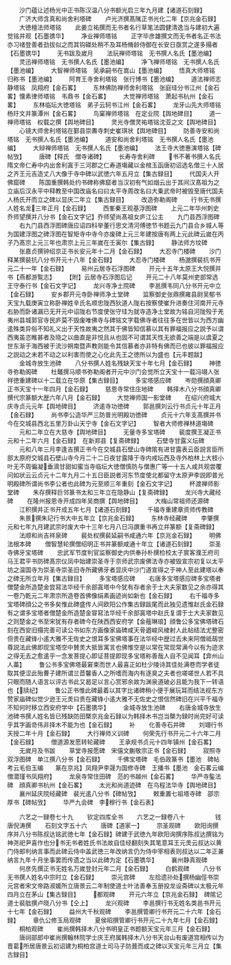 <!-- { "loadSidebar": true } -->
　　沙门蕴让述杨光中正书陈汉温八分书额光启三年九月建【诸道石刻録】
　　广济大师含真和尚舍利塔碑
　　卢光济撰髙隲正书光化二年【京兆金石録】
　　大徳檀法师塔铭
　　此姜立祐撰而无书者名行草笔法圆健清逸当与建初大遍觉铭并观【石墨镌华】
　　净业禅师塔铭
　　正字毕彦雄撰文而无书者名正书法亦习禇登善者劲拔似之而其钩磔处稍不及耳杨脩龄侍御在长安日亟赏之遂多搨者【石墨镌华】
　　无书跋及嵗月
　　法玩禅师塔铭　无书撰人名氏【墨池编】
　　灵迅禅师塔铭　无书撰人名氏【墨池编】
　　净飞禅师塔铭　无书撰人名氏【墨池编】
　　大智禅师塔铭　吴承嗣书在嵩山【墨池编】
　　悟真大师塔铭　归称书【墨池编】
　　阿育王寺舍利塔铭　张行博书【墨池编】
　　道法禅师志静塔铭　凤翔府【金石畧】
　　东林佛防禅师舍利塔铭　张庭珪分书江州【金石畧】懐素律师塔铭　韦鼎书【金石畧】
　　大觉禅师塔铭　萧起书杭州【金石畧】
　　东林临坛大徳塔铭　弟子云轲书江州【金石畧】
　　龙牙山先大师塔铭　杨玗文并篆潭州【金石畧】
　　鸟窠禅师塔铭　在定业院【舆地碑目】
　　道一禅师塔铭　权载之撰【舆地碑目】
　　灵光寺僧灵祐塔铭沈亚之文【舆地碑目】
　　心镜大师舍利塔铭在鄞县崇夀寺刺史崔琪状【舆地碑目】
　　防善寺安和尚塔铭　无书撰人名氏【墨池编】
　　道安和尚舍利塔铭　无书撰人名氏【墨池编】
　　大辩禅师塔铭　无书撰人名氏【墨池编】
　　法王寺大徳惠演塔铭【碑帖攷】
　　唐碑【释氏　僧寺诸碑】
　　长寿寺舍利碑
　　书不著书撰人名氏隋文帝仁寿中内出舍利寘于三河郡之仁寿道塲藏以金棺玉函唐初诏选名僧三十人居之齐王元吉造丈八大像于寺中碑以武徳六年五月立【集古録目】
　　代国夫人开佛窟碑
　　陈国重撰韩处约书碑称佛窟者当汉初有气如烟云出于其间汉髙祖为之立庙后汉永平中释教至中国改庙名曰曰太平寺周改名曰大乗武帝时被毁至唐代国夫人杨氏开而立之碑以显庆二年立【集古録目】
　　改造弥勒阁碑
　　行书无书撰人姓名龙三年正月【金石録】
　　西峯秦王观基浮图碑
　　上元二年华州刺史乔师望撰并八分书【金石文字记】乔师望尚髙祖女庐江公主
　　九门县西浮图碑
　　右九门县西浮图碑唐应诏四科举董行思文清河傅徳节书题云九门县合乡城人等为国建浮图之碑浮图在智矩寺中寺今亦废碑上元三年建按唐有两上元此碑云嵗在丙子乃髙宗上元三年也肃宗上元三年嵗在壬寅尔【集古録】
　　静法师方坟碑
　　张嘉贞撰钟绍京正书长安元年十二月【金石録】
　　大忍寺门楼碑
　　沙门释某撰裴抗八分书开元十八年【金石録】
　　大忍寺门楼碑
　　杨邈撰裴抗书开元二十一年【金石録】
　　易州云居寺石浮图碑
　　开元十五年太原王大悦撰并书【燕都游覧志】
　　【附】云居寺石浮图后记
　　开元二十八年莫州吏部常选王守泰行书【金石文字记】
　　龙兴寺净土院碑
　　李邕撰韦同八分书开元中立【金石録】
　　安乡郡开元寺卧禅师净土堂碑
　　监察御史张鼎撰雍县尉吴郁书天宝九载庚寅立称卧禅姓辛氏名顺忠陇西狄道人陇右按察使崔升进奏住河南开元寺右胁而卧诸漏已无开元中诏陇右节度使张守珪为就寺造净土堂故为铭自河陇殁于羌夷州县城郭官寺民庐莫不毁废唯佛寺与碑铭文字载佛寺者往往多在世皆以为西方幽逺殊类异俗不知礼义出于天性故夷之然其于佛皆知信慕以其有罪福报应之説予以谓西夷虽恣睢甚者及晓之以曲直是非悦且从也固不可谓其天性无欲善之端是以虞夏之世东渐于海西被于流沙朔南暨声教则能令其信慕者亦非特有佛而已也彼以罪福报应之説动之未若不动之以利害而使之心化此先王之徳所以为盛也【元丰题跋】
　　金城寺放生池碑
　　八分书撰人姓名残缺天宝十年七月【金石録】
　　神徳寺弥勒阁碑
　　杜鼇撰马顺书弥勒阁者开元中沙门会觉所立天宝十一载冯翊人张祥徳重建碑以十二载立在华原【集古録目】
　　多宝塔感应碑
　　岑勋撰顔真卿正书天宝十一年四月【金石録】
　　慈恩寺常住庄地碑
　　韩择木八分书顔真卿撰代宗篆额大歴六年八月【金石録】
　　大觉禅师国一影堂碑
　　在绍兴府城大庆寺贞元元年【舆地碑目】
　　济逺寺功徳碑
　　郭邕撰刘云行书贞元十年正月【金石録】
　　尚书李公造华严三防普光明殿功徳碑
　　贞元十六年支髙撰并书今在交城县西北五里万卦山天宁寺【金石文字记】
　　智者大师修禅林道塲碑
　　元和二年立在大慈寺【舆地碑目】
　　无量寺多宝塔碑
　　裴度撰王凝正书元和十二年六月【金石録】　在新郑县【复斋碑録】
　　石壁寺甘露义坛碑
　　元和八年三月李逢吉撰正书今在交城县石壁山寺碑隂有进甘露表云臣説言臣所部太原府交城县石壁山寺今月二十二日夜甘露降于寺内戒坛西及寺外柏林上大枝小叶无不周徧凝垂滴甘甜如蜜当寺临坛大徳僧慎防与僧惠广等一十五人咸共观尝覆问如状云云贞元十二年九月二十五日臣説者河东节度使北都留守太原尹李説即普光明殿碑所谓尚书李公者也此碑为元至顺三年重刻【金石文字记】
　　杯渡禅师影堂碑
　　朱存撰释巨邻篆书太和三年立在隐静山【复斋碑録】
　　龙兴寺大藏经碑
　　在隆州报恩寺开成四年吴商撰【舆地碑目】
　　大梅山常祖师还源碑
　　江积撰并正书开成五年七月【诸道石刻録】
　　千福寺重建章资师传教碑
　　朱景撰朱玘行书大中五年立【京兆金石録】
　　东林寺经藏碑
　　李肇撰元和七年九月建武宗时废大中十三年七月八日冯譔重书再立并篆额【复斋碑録】
　　法顺和尚吉祥泉碑
　　裴处权撰裴延嗣书咸通六年【京兆金石録】
　　明佛法根本碑
　　僧智慧轮撰僧绍明正书并篆额咸通十年立【诸道石刻録】
　　崇圣寺佛牙宝塔碑
　　忠武军节度判官监察御史内供奉孙朴撰检校太子賔客濮王府司马王君平书防碑髙宗仪凤中始建崇圣寺于京师武宗废佛法寺亦被毁宣宗初复以太平坊之温国寺为崇圣寺崇圣旧寺所藏佛牙者显庆中沙门道宣得之于神人至此建塔以奉之碑无所立年月【集古録目】
　　多宝塔感应碑
　　右唐多宝塔感应碑多宝塔者僧楚金所造楚金尝冩法华经千余部寘塔中今犹有存者余于士大夫家数见之余亦得其一卷乃乾元二年肃宗所造卷首佛像绢素画迹尚如新也【金石録】
　　右千福寺多宝塔碑顔公之书多矣惟此碑盛传人间欧阳公作集古録跋尾而此独见遗惟赵氏金石録有之谓多宝塔者僧楚金所造楚金甞冩法华经千余部寘塔中赵氏复谓于士大夫家数见之则楚金之书至宋犹有存者碑今在陕西西安府学【金薤琳琅】顔鲁公多宝佛塔碑石刻在西安旧搨完善可读公书如东方画像家庙碑咸天骨遒峻风棱射人此帖结法尤整密但贵在藏锋小逺大雅不无佐史之恨耳多宝佛塔事在法华经中歴过去未来阿僧祗刼世尊説法此佛即现宝塔空中賛羙大抵皆寓言也佛惟空是以常在常现常满今以有为迹求之得无去之愈逺乎一念发菩提心即证菩提即现多宝塔称善哉人自不见闻耳【弇州山人藁】
　　鲁公书多宝佛塔最窘束而世人最喜正如杜少陵诗其佳处满卷而学者徒取其便涩此殆曹子建所谓兰茝馨香人之所嗜而海内有逐臭之夫者也嗟嗟世人若不具只眼而随人语言以评古书此又曷足以言心赏邪余故为渊泉道破必且能为我下一转语也【牍纪】
　　鲁公正书惟此碑最着以其字比诸碑稍小便于展玩耳而结法视东方赞家庙碑似觉少逊王元羙曰贵在藏锋小逺大雅不无佐史之恨信然碑旧在兴平千福寺不知何时移立西安府学中【石墨镌华】
　　金城寺放生池碑
　　右唐金城寺放生池碑书撰人姓名皆已残缺防田槩京兆金石録以为韩择木书岂当槩为録时尚完好可读乎其字画竒伟非择木不能为也【金石録】
　　补
　　化善寺石井碑
　　刘翊行书天授二年十月【金石録】
　　大行禅师义训碑
　　何荣先行书开元二十六年二月【金石録】
　　僧道源发愿转轮藏碑
　　王承规书贞元十四年镇州【金石畧】
　　无嵗月及书跋
　　草堂寺报愿碑　宋僖文蒯敬宗正书【金石録】
　　寂照寺双浮图碑　单江撰八分书【金石録】
　　千佛宝塔碑　毛伯政篆书【墨池　碑帖考云毛伯玉编　　篆在京兆】凤翔尹李晟为国修寺碑　王播书【墨池　金石畧云编　　僧潜瑾书凤翔府】
　　龙泉寺常住田碑　范的书越州【金石畧】
　　华严寺鍳法碑　顔真卿书杭州【金石畧】
　　太光和尚道迹碑　在乌程法华寺【舆地碑目】
　　襄州延庆院经藏碑　裴光逺八分书【碑帖攷】
　　敕重置七祖塔寺碑　邵宗厚书【碑帖攷】
　　华严九会碑　李穆行书【金石表】



　　六艺之一録卷七十九
　　钦定四库全书
　　六艺之一録卷八十　　　　　钱唐倪涛撰
　　石刻文字五十六
　　唐碑【道家一】
　　宗圣观碑
　　欧阳询撰序并八分书陈叔达铭武徳七年【金石録】碑建于武徳九年欧阳询撰序陈叔达撰铭为神尧祀尹喜作也分书无书者姓氏书法故自佳经翻刻失其笔意耳王元羙云叔达以黄门侍郎判纳言事而此碑云侍中盖武徳三年改纳言仍为侍中宰相表则叔达以二年正兼纳言九年十月坐事罢而传遗之当以此碑为定【石墨镌华】
　　襄州静真观碑
　　何彦先撰正书无姓名万嵗登封元年二月【金石録】
　　白鹤观碑
　　八分书无书撰人姓名中宗时立【金石録】
　　崇元宫碑
　　左拾遗孙处撰杨幽俓书崇元宫者宋文帝路淑媛所立唐景云二年制使道士叶法善奉玉册投龙设斋碑以太极元年四月立在茅山【集古録目】
　　都观碑
　　开元六年立【京兆金石録】　碑隂记道士裴朏撰卢晓八分书【仝上】
　　龙兴观碑
　　李邕撰行书无姓名类邕书开元十七年【金石録】
　　益州大千秋观碑
　　李邕撰管卿行书开元二十六年【金石録】
　　章仇公修玉局观碑
　　夏侯昭撰管卿行书开元二十九年七月【金石録】
　　桐柏观碑
　　崔尚撰韩择木八分书明皇正书题额天宝元年三月【金石録】
　　唐祠部郎中崔尚撰翰林院学士庆王府属韩择木八分书天台山有废道宫相传以为晋葛所居唐景云初诏建为桐柏宫道士司马子防葺而成之碑以天宝元年三月立【集古録目】
